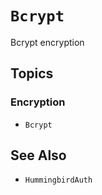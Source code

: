 # ``Bcrypt``

Bcrypt encryption

## Topics

### Encryption

- ``Bcrypt``

## See Also

- ``HummingbirdAuth``
